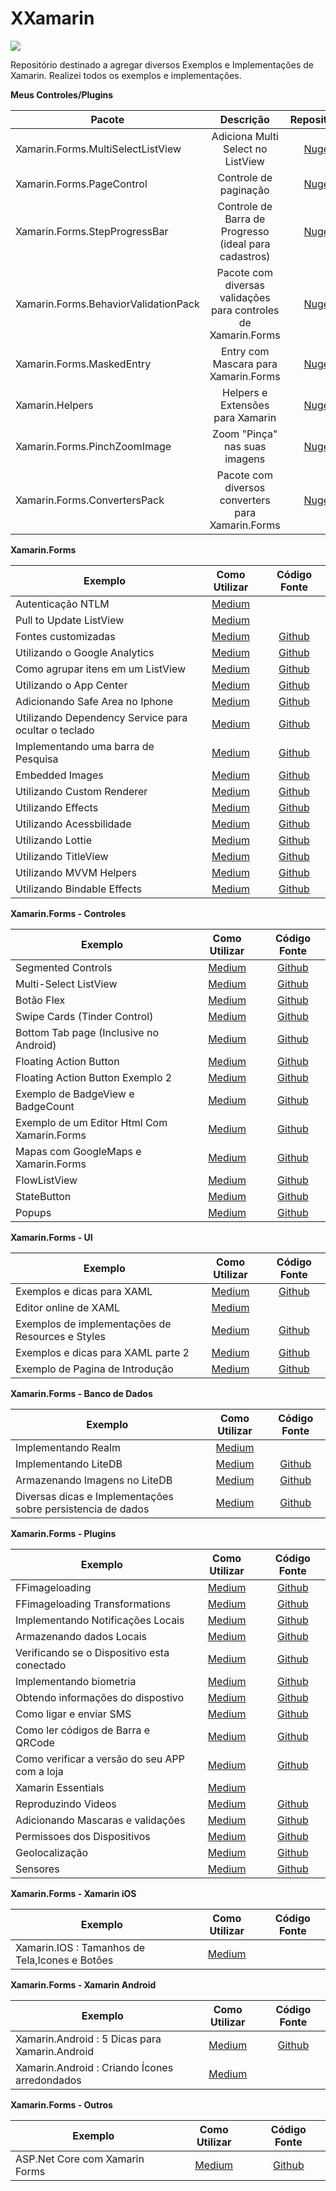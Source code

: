 # XXamarin

![](https://github.com/TBertuzzi/XXamarin/blob/master/Resources/logo.jpeg?raw=true)

Repositório destinado a agregar diversos Exemplos e Implementações de Xamarin.
Realizei todos os exemplos e implementações.

**Meus Controles/Plugins**

|Pacote | Descrição| Repositório|
| ------------------- | :------------------: |:------------------: |
|Xamarin.Forms.MultiSelectListView|Adiciona Multi Select no ListView|[Nuget](https://www.nuget.org/packages/Xamarin.Forms.MultiSelectListView/)||
|Xamarin.Forms.PageControl|Controle de paginação|[Nuget](https://www.nuget.org/packages/Xamarin.Forms.PageControl/)||
|Xamarin.Forms.StepProgressBar|Controle de Barra de Progresso (ideal para cadastros)|[Nuget](https://www.nuget.org/packages/Xamarin.Forms.StepProgressBar/)||
|Xamarin.Forms.BehaviorValidationPack|Pacote com diversas validações para controles de Xamarin.Forms|[Nuget](https://www.nuget.org/packages/Xamarin.Forms.BehaviorValidationPack/)||
|Xamarin.Forms.MaskedEntry|Entry com Mascara para Xamarin.Forms|[Nuget](https://www.nuget.org/packages/Xamarin.Forms.MaskedEntry/)||
|Xamarin.Helpers|Helpers e Extensões para Xamarin|[Nuget](https://www.nuget.org/packages/Xamarin.Helpers/)||
|Xamarin.Forms.PinchZoomImage|Zoom "Pinça" nas suas imagens|[Nuget](https://www.nuget.org/packages/Xamarin.Helpers/)||
|Xamarin.Forms.ConvertersPack|Pacote com diversos converters para Xamarin.Forms|[Nuget](https://www.nuget.org/packages/Xamarin.Forms.ConvertersPack/)||


**Xamarin.Forms**

|Exemplo |Como Utilizar| Código Fonte|
| ------------------- | :------------------: |:------------------: |
|Autenticação NTLM|[Medium](https://medium.com/@bertuzzi/meu-plugin-minha-vida-toast-load-dialogs-baf96b51ade7)||
|Pull to Update ListView|[Medium](https://medium.com/@bertuzzi/o-x-do-xamarin-forms-puxando-para-atualizar-uma-lista-61143d18eb3)||
|Fontes customizadas|[Medium](https://medium.com/@bertuzzi/o-x-do-xamarin-forms-fontes-customizadas-69c035236b8a)|[Github](https://github.com/TBertuzzi/FontesCustomizaveisXamarinForms)|
|Utilizando o Google Analytics|[Medium](https://medium.com/@bertuzzi/o-x-do-xamarin-forms-utilizando-as-estat%C3%ADsticas-do-google-analytics-3fb1811f20df)|[Github](https://github.com/TBertuzzi/GoogleAnalyticsExemplo)|
|Como agrupar itens em um ListView|[Medium](https://medium.com/@bertuzzi/o-x-do-xamarin-forms-itens-agrupados-em-um-listview-7b7ad5a1ad78)|[Github](https://github.com/TBertuzzi/ListViewAgrupadoExemplo)|
|Utilizando o App Center|[Medium](https://medium.com/@bertuzzi/o-x-do-xamarin-forms-utilizando-as-estat%C3%ADsticas-do-app-center-a6d2ebffef73)|[Github](https://github.com/TBertuzzi/AppCenterExemplo)|
|Adicionando Safe Area no Iphone|[Medium](https://medium.com/@bertuzzi/o-x-do-xamarin-forms-adicionando-a-safe-area-para-o-iphone-x-5c4f5970be32)|[Github](https://blog.xamarin.com/bringing-platform-specific-functionality-to-xamarin-forms-apps/)|
|Utilizando Dependency Service para ocultar o teclado|[Medium](https://medium.com/@bertuzzi/o-x-do-xamarin-forms-escondendo-o-teclado-dependency-service-em-a%C3%A7%C3%A3o-3bee190cadfd)|[Github](https://github.com/TBertuzzi/DependencyServiceTecladoExemplo)|
|Implementando uma barra de Pesquisa|[Medium](https://medium.com/@bertuzzi/o-x-do-xamarin-forms-barra-de-pesquisa-c6237b8ad38)|[Github](https://github.com/TBertuzzi/SearchBarExemplo)|
|Embedded Images|[Medium](https://medium.com/@bertuzzi/o-x-do-xamarin-forms-imagens-embutidas-embedded-images-220f4548a4c)|[Github](https://github.com/TBertuzzi/EmbeddedImagesExemplo)|
|Utilizando Custom Renderer|[Medium](https://medium.com/@bertuzzi/o-x-do-xamarin-forms-t%C3%ADtulos-grandes-do-ios-11-custom-renderer-em-a%C3%A7%C3%A3o-7cbc6748390c)|[Github](https://github.com/TBertuzzi/IOSTituloGrandeExemplo)|
|Utilizando Effects|[Medium](https://medium.com/@bertuzzi/o-x-do-xamarin-forms-effects-dc4f24fafb32)|[Github](https://github.com/TBertuzzi/EffectsExemplo)|
|Utilizando Acessbilidade|[Medium](https://medium.com/@bertuzzi/o-x-do-xamarin-forms-acessibilidade-por-voz-27f7af023c9d)|[Github](https://github.com/TBertuzzi/AcessibilidadeExemplo)|
|Utilizando Lottie|[Medium](https://medium.com/@bertuzzi/o-x-do-xamarin-forms-lottie-51433d80af12)|[Github](https://github.com/TBertuzzi/LottieExemplo)|
|Utilizando TitleView|[Medium](https://medium.com/@bertuzzi/o-x-do-xamarin-forms-a-nova-titleview-aed44be21930)|[Github](https://github.com/TBertuzzi/TitleViewExemplo)|
|Utilizando MVVM Helpers|[Medium](https://medium.com/p/o-x-do-xamarin-forms-mvvm-helpers-7b73b821fc34)|[Github](https://github.com/TBertuzzi/ExemploMvvmHelpers)|
|Utilizando Bindable Effects|[Medium](https://medium.com/@bertuzzi/o-x-do-xamarin-forms-personalizando-a-status-bar-bindable-effects-3b9b7f911fd1)|[Github](https://github.com/TBertuzzi/StatusBarEffectExemplo)|


**Xamarin.Forms - Controles**

|Exemplo |Como Utilizar| Código Fonte|
| ------------------- | :------------------: |:------------------: |
|Segmented Controls|[Medium](https://medium.com/@bertuzzi/o-x-do-xamarin-forms-segmented-controls-e3b3f8585c06)|[Github](https://github.com/TBertuzzi/FreshEssentialsExemplo)|
|Multi-Select ListView|[Medium](https://medium.com/@bertuzzi/o-x-do-xamarin-forms-multi-select-listview-6e59c020d534)|[Github](https://github.com/TBertuzzi/Xamarin.Forms.MultiSelectListView)|
|Botão Flex|[Medium](https://medium.com/@bertuzzi/o-x-do-xamarin-forms-bot%C3%A3o-flex-296e414500c6)|[Github](https://github.com/TBertuzzi/FlexButtonExemplo)|
|Swipe Cards (Tinder Control)|[Medium](https://medium.com/@bertuzzi/o-x-do-xamarin-forms-deslize-para-esquerda-ou-direita-swipe-cards-4aea0efa2368)|[Github](https://github.com/TBertuzzi/SwipecardsExemplo)|
|Bottom Tab page (Inclusive no Android)|[Medium](https://medium.com/@bertuzzi/finalizar-no-mac-o-x-do-xamarin-forms-bottom-tab-page-970f5ff45a46)|[Github](https://github.com/TBertuzzi/BottomTabPageExemplo)|
|Floating Action Button|[Medium](https://medium.com/@bertuzzi/o-x-do-xamarin-forms-floating-action-button-o-bot%C3%A3o-flutuante-ee054b69424)|[Github](https://github.com/TBertuzzi/ExemploFAB)|
|Floating Action Button Exemplo 2|[Medium](https://medium.com/@bertuzzi/o-x-do-xamarin-forms-floating-action-button-o-bot%C3%A3o-flutuante-parte-2-6908d9ebe0b)|[Github](https://github.com/TBertuzzi/XamarinFloatingActionButtonExemplo/)|
|Exemplo de BadgeView e BadgeCount|[Medium](https://medium.com/@bertuzzi/o-x-do-xamarin-forms-badgeview-e-badgecount-c511846b4665)|[Github](https://github.com/TBertuzzi/BadgeViewExemplo/)|
|Exemplo de um Editor Html Com Xamarin.Forms|[Medium](https://medium.com/@bertuzzi/o-x-do-xamarin-forms-um-editor-html-fcb88c2ac022)|[Github](https://github.com/TBertuzzi/TEditorExemplo/)|
|Mapas com GoogleMaps e Xamarin.Forms|[Medium](https://medium.com/@bertuzzi/o-x-do-xamarin-forms-mapas-mas-com-google-maps-d-e9b57071b4ec)|[Github](https://github.com/TBertuzzi/ExemploXamarinGoogleMapas/)|
|FlowListView|[Medium](https://medium.com/@bertuzzi/o-x-do-xamarin-forms-flowlistview-a-listview-sem-limites-3f2a1cc08003)|[Github](https://github.com/TBertuzzi/FlowListViewExemplo/)|
|StateButton|[Medium](https://medium.com/@bertuzzi/o-x-do-xamarin-forms-state-button-64662245d15e)|[Github](https://github.com/TBertuzzi/ExemploStateButton/)|
|Popups|[Medium](https://medium.com/@bertuzzi/o-x-do-xamarin-forms-pop-ups-5cffa68ee3e)|[Github](https://github.com/TBertuzzi/ExemploPopUp/)|



**Xamarin.Forms - UI**

|Exemplo |Como Utilizar| Código Fonte|
| ------------------- | :------------------: |:------------------: |
|Exemplos e dicas para XAML|[Medium](https://medium.com/@bertuzzi/o-x-do-xamarin-forms-5-dicas-para-o-xaml-ee3c770da98e)|[Github](https://github.com/TBertuzzi/XamlExemplos/)|
|Editor online de XAML|[Medium](https://medium.com/@bertuzzi/o-x-do-xamarin-forms-editor-online-de-xaml-o-poder-do-wasm-6a86f23e8fe4)||
|Exemplos de implementações de Resources e Styles|[Medium](https://medium.com/@bertuzzi/o-x-do-xamarin-forms-resources-e-styles-1ff7961942f6)|[Github](https://github.com/TBertuzzi/ResourcesStylesExemplos/)|
|Exemplos e dicas para XAML parte 2 |[Medium](https://medium.com/@bertuzzi/o-x-do-xamarin-forms-mais-5-dicas-para-o-xaml-6dea813ff9fa)|[Github](https://github.com/TBertuzzi/XamlExemplos2)|
|Exemplo de Pagina de Introdução |[Medium](https://medium.com/@bertuzzi/o-x-do-xamarin-forms-pagina-de-introdu%C3%A7%C3%A3o-carousel-e-pagecontrol-em-a%C3%A7%C3%A3o-9f77a1afea8)|[Github](https://github.com/TBertuzzi/PaginaIIntroducaoExemplo/)|



**Xamarin.Forms - Banco de Dados**

|Exemplo |Como Utilizar| Código Fonte|
| ------------------- | :------------------: |:------------------: |
|Implementando Realm|[Medium](https://medium.com/@bertuzzi/realm-com-xamarin-forms-cfbc60f438b4)||
|Implementando LiteDB|[Medium](https://medium.com/@bertuzzi/o-x-do-xamarin-forms-litedb-c70d2b2e3125)|[Github](https://github.com/TBertuzzi/LiteDBXamarinExemplo/)|
|Armazenando Imagens no LiteDB|[Medium](https://medium.com/@bertuzzi/o-x-do-xamarin-forms-litedb-armazenando-imagens-fb06f14d114)|[Github](https://github.com/TBertuzzi/LiteDBImagensExemplo/)|
|Diversas dicas e Implementações sobre persistencia de dados|[Medium](https://medium.com/@bertuzzi/resumo-da-palestra-sobre-persist%C3%AAncia-de-dados-69692d11ac2d)|[Github](https://github.com/TBertuzzi/PalestraPersistenciadeDados/)|

**Xamarin.Forms - Plugins**

|Exemplo |Como Utilizar| Código Fonte|
| ------------------- | :------------------: |:------------------: |
|FFimageloading|[Medium](https://medium.com/@bertuzzi/meu-plugin-minha-vida-ffimageloading-9a03f1e7cd52)|[Github](https://github.com/TBertuzzi/FFImageLoadingExemplo/)|
|FFimageloading Transformations|[Medium](https://medium.com/@bertuzzi/meu-plugin-minha-vida-ffimageloading-capitulo-2-transformations-facc276fa885)|[Github](https://github.com/TBertuzzi/FFImageLoadingTransformationsExemplo/)|
|Implementando Notificações Locais|[Medium](https://medium.com/@bertuzzi/meu-plugin-minha-vida-notifica%C3%A7%C3%B5es-locais-a4bcd9fa1594)|[Github](https://github.com/TBertuzzi/LocalNotificationsExemplo/)|
|Armazenando dados Locais|[Medium](https://medium.com/@bertuzzi/meu-plugin-minha-vida-dados-locais-d48970995f15)|[Github](https://github.com/TBertuzzi/DadosLocaisExemplo/)|
|Verificando se o Dispositivo esta conectado|[Medium](https://medium.com/@bertuzzi/meu-plugin-minha-vida-estou-conectado-ccf8633fd5b8)|[Github](https://github.com/TBertuzzi/InternetSatusExemplo/)|
|Implementando biometria|[Medium](https://medium.com/@bertuzzi/meu-plugin-minha-vida-leitor-biom%C3%A9trico-6a0266504e3d)|[Github](https://github.com/TBertuzzi/BiometriaExemplo/)|
|Obtendo informações do dispostivo|[Medium](https://medium.com/@bertuzzi/meu-plugin-minha-vida-informa%C3%A7%C3%B5es-do-dispositivo-5bd473d6f087)|[Github](https://github.com/TBertuzzi/DeviceInfoExemplo/)|
|Como ligar e enviar SMS|[Medium](https://medium.com/@bertuzzi/meu-plugin-minha-vida-ligando-e-mandando-sms-c2e53500b635)|[Github](https://github.com/TBertuzzi/PhoneSmsExemplo/)|
|Como ler códigos de Barra e QRCode|[Medium](https://medium.com/@bertuzzi/meu-plugin-minha-vida-lendo-qrcode-com-zxing-2b968059b24a)|[Github](https://github.com/TBertuzzi/QRCodeExemplo/)|
|Como verificar a versão do seu APP com a loja|[Medium](https://medium.com/@bertuzzi/meu-plugin-minha-vida-verificando-a-vers%C3%A3o-do-seu-app-9910a5004123)|[Github](https://github.com/TBertuzzi/LatestVersionPluginExemplo/)|
|Xamarin Essentials|[Medium](https://medium.com/@bertuzzi/o-x-do-xamarin-forms-xamarin-essentials-26511f833ba)||
|Reproduzindo Videos|[Medium](https://medium.com/@bertuzzi/meu-plugin-minha-vida-reproduzindo-video-166120c6bb18)|[Github](https://github.com/TBertuzzi/VideoExemplo/)|
|Adicionando Mascaras e validações|[Medium](https://medium.com/@bertuzzi/meu-plugin-minha-vida-mascaras-e-valida%C3%A7%C3%B5es-b0544fece880)|[Github](https://github.com/TBertuzzi/Xamarin.Forms.BehaviorValidationPack/)|
|Permissoes dos Dispositivos|[Medium](https://medium.com/@bertuzzi/meu-plugin-minha-vida-eu-tenho-permiss%C3%A3o-749d79ffea03)|[Github](https://github.com/TBertuzzi/PermissionsExemplo/tree/master/)|
|Geolocalização|[Medium](https://medium.com/@bertuzzi/meu-plugin-minha-vida-geolocaliza%C3%A7%C3%A3o-4bcac35bbb42)|[Github](https://github.com/TBertuzzi/ExemploGeolocation/)|
|Sensores|[Medium](https://medium.com/@bertuzzi/meu-plugin-minha-vida-acessando-sensores-790b9a5e486)|[Github](https://github.com/TBertuzzi/SensoresExemplo//)|


**Xamarin.Forms - Xamarin iOS**

|Exemplo |Como Utilizar| Código Fonte|
| ------------------- | :------------------: |:------------------: |
|Xamarin.IOS : Tamanhos de Tela,Icones e Botões|[Medium](https://medium.com/@bertuzzi/o-x-do-xamarin-forms-xamarin-ios-tamanhos-de-tela-icones-e-bot%C3%B5es-a1415e58eaad)||


**Xamarin.Forms - Xamarin Android**

|Exemplo |Como Utilizar| Código Fonte|
| ------------------- | :------------------: |:------------------: |
|Xamarin.Android : 5 Dicas para Xamarin.Android|[Medium](https://medium.com/@bertuzzi/o-x-do-xamarin-forms-5-dicas-para-xamarin-android-2e150598ba5b)|[Github](https://github.com/TBertuzzi/DIcasXamarinFormsAndroid/)|
|Xamarin.Android : Criando Ícones arredondados|[Medium](https://medium.com/@bertuzzi/o-x-do-xamarin-forms-criando-%C3%ADcones-arredondados-para-o-xamarin-android-9ad76be877f)||

**Xamarin.Forms - Outros**

|Exemplo |Como Utilizar| Código Fonte|
| ------------------- | :------------------: |:------------------: |
|ASP.Net Core com Xamarin Forms|[Medium](https://medium.com/@bertuzzi/criando-um-site-asp-net-core-com-xamarin-forms-12dc28351ff4)|[Github](https://github.com/TBertuzzi/OouiAspCore/)|
